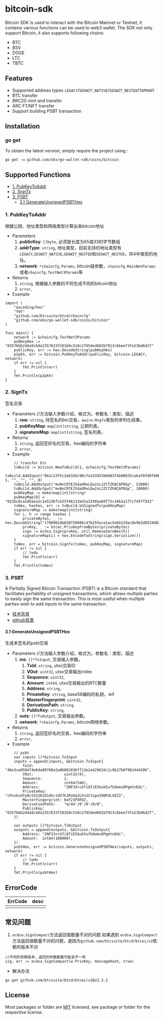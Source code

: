 # bitcoin-sdk
Bitcoin SDK is used to interact with the Bitcoin Mainnet or Testnet, it contains various functions can be used to web3 wallet.
The SDK not only support Bitcoin, it also supports following chains:

- BTC
- BSV
- DOGE
- LTC
- TBTC

## Features

* Supported address types `LEGACY`/`SEGWIT_NATIVE`/`SEGWIT_NESTED`/`TAPROOT` 
* BTC transfer
* BRC20 mint and transfer
* ARC FT/NFT transfer
* Support building PSBT transaction

## Installation

### go get

To obtain the latest version, simply require the project using :

```shell
go get -u github.com/okx/go-wallet-sdk/coins/bitcoin
```

## Supported Functions

* [1. PubKeyToAddr](#1-PubKeyToAddr)
* [2. SignTx](#2-SignTx)
* [3. PSBT](#3-PSBT)
  * [3.1 GenerateUnsignedPSBTHex](#31-GenerateUnsignedPSBTHex)

### 1. PubKeyToAddr
根据公钥、地址类型和网络类型计算出来bitcoin地址
* Parameters
    1. **publicKey**: `[]byte`, 必须是长度为65或33的字节数组
    2. **addrType**: `string`,  地址类型，目前支持的地址类型有`LEGACY`,`SEGWIT_NATIVE`,`SEGWIT_NESTED`和`SEGWIT_NESTED`，共4中类型的地址。
    3. **network**: `*chaincfg.Params`, bitcoin链参数，`chaincfg.MainNetParams`或者`chaincfg.TestNet3Params`等
* Returns
    1. `string`,  根据输入参数的不同生成不同的bitcoin地址
    2. `error`, 
* Example
```golang
import (
    "encoding/hex"
    "fmt"
    "github.com/btcsuite/btcd/chaincfg"
    "github.com/okx/go-wallet-sdk/coins/bitcoin"
)

func main() {
    network := &chaincfg.TestNet3Params
    pubKeyHex := "0357bbb2d4a9cb8a2357633f201b9c518c2795ded682b7913c6beef3fe23bd6d2f"
    publicKey, err := hex.DecodeString(pubKeyHex)
    p2pkh, err := bitcoin.PubKeyToAddr(publicKey, bitcoin.LEGACY, network)
    if err != nil {
        fmt.Println(err)
    }
    fmt.Println(p2pkh)
}
```


### 2. SignTx
签名交易
* Parameters //方法输入参数介绍，格式为，参数名：类型，描述
    1. **raw**: `string`, 待签名的btc交易，`&wire.MsgTx`类型的序列化结果。
    2. **pubKeyMap**: `map[int]string`,  公钥列表。
    3. **signatureMap**: `map[int]string`, 签名列表。
* Returns
    1. `string`,  返回签好名的交易，hex编码的字符串
    2. `error`,
* Example
```golang
	// transfer btc
	txBuild := bitcoin.NewTxBuild(1, &chaincfg.TestNet3Params)
	txBuild.AddInput("0b2c23f5c2e6326c90cfa1d3925b0d83f4b08035ca6af8fd8f606385dfbc5822", 1, "", "", "", 0)
	txBuild.AddOutput("mvNnCR7EJS4aUReLEw2sL2ZtTZh8CAP8Gp", 53000)
	txBuild.AddOutput("mvNnCR7EJS4aUReLEw2sL2ZtTZh8CAP8Gp", 10000)
	pubKeyMap := make(map[int]string)
	pubKeyMap[0] = "022bc0ca1d6aea1c1e523bfcb33f46131bd1a3240aa04f71c34b1a177cfd5ff933"
	txHex, hashes, err := txBuild.UnSignedTx(pubKeyMap)
	signatureMap := make(map[int]string)
	for i, h := range hashes {
		privateBytes, _ := hex.DecodeString("1790962db820729606cd7b255ace1ac5ebb129ac8e9b2d8534d022194ab25b37")
		prvKey, _ := btcec.PrivKeyFromBytes(privateBytes)
		sign := ecdsa.Sign(prvKey, util.RemoveZeroHex(h))
		signatureMap[i] = hex.EncodeToString(sign.Serialize())
	}
	txHex, err = bitcoin.SignTx(txHex, pubKeyMap, signatureMap)
	if err != nil {
		// todo
		fmt.Println(err)
	}
	fmt.Println(txHex)
```

### 3. PSBT

A Partially Signed Bitcoin Transaction (PSBT) is a Bitcoin standard that facilitates portability of unsigned transactions, which allows multiple parties to easily sign the same transaction. This is most useful when multiple parties wish to add inputs to the same transaction.

* [技术背景](https://bitcoinops.org/en/topics/psbt/)
* [github资源](https://github.com/bitcoin/bitcoin/blob/master/doc/psbt.md)

#### 3.1 GenerateUnsignedPSBTHex
生成未签名的psbt交易

* Parameters //方法输入参数介绍，格式为，参数名：类型，描述
    1. **ins**: `[]*TxInput`,  交易输入参数。
        1. **TxId**: `string`, utxo交易ID
        2. **VOut**: `uint32`, utxo交易输出index
        3. **Sequence**: `uint32`,
        4. **Amount**:    `int64`, utxo交易输出的BTC数量
        5. **Address**:  `string`, 
        6. **PrivateKey**: `string`, base58编码的私钥，wif
        7. **MasterFingerprint**: `uint32`,
        8. **DerivationPath**:   `string`,
        9. **PublicKey**: `string`,
    2. **outs**: `[]*TxOutput`,  交易输出参数。
    3. **network**: `*chaincfg.Params`, bitcoin网络参数。
* Returns
    1. `string`,  返回签好名的交易，hex编码的字符串
    2. `error`,
* Example
```golang
	// psbt
	var inputs []*bitcoin.TxInput
	inputs = append(inputs, &bitcoin.TxInput{
		TxId:              "46e3ce050474e6da80760a2a0b062836ff13e2a42962dc1c9b17b8f962444206",
		VOut:              uint32(0),
		Sequence:          1,
		Amount:            int64(546),
		Address:           "2NF33rckfiQTiE5Guk5ufUdwms8PgmtnEdc",
		PrivateKey:        "cPnvkvUYyHcSSS26iD1dkrJdV7k1RoUqJLhn3CYxpo398PdLVE22",
		MasterFingerprint: 0xF23F9FD2,
		DerivationPath:    "m/44'/0'/0'/0/0",
		PublicKey:         "0357bbb2d4a9cb8a2357633f201b9c518c2795ded682b7913c6beef3fe23bd6d2f",
	})

	var outputs []*bitcoin.TxOutput
	outputs = append(outputs, &bitcoin.TxOutput{
		Address: "2NF33rckfiQTiE5Guk5ufUdwms8PgmtnEdc",
		Amount:  int64(100000),
	})
	psbtHex, err := bitcoin.GenerateUnsignedPSBTHex(inputs, outputs, network)
	if err != nil {
		// todo
		fmt.Println(err)
	}
	fmt.Println(psbtHex)
```

## ErrorCode

| ErrCode | desc |
| :--- | :--- |
|||

## 常见问题

1. `ecdsa.SignCompact`方法返回值数量不对的问题
如果遇到 `ecdsa.SignCompact`方法返回值数量不对的问题，是因为`github.com/btcsuite/btcd/btcec/v2`依赖的版本不对
```golang
//不同的依赖版本，返回的参数数量可能会不一样
sig, err := ecdsa.SignCompact(w.PrivKey, messageHash, true)
```

* 解决办法
```shell
go get github.com/btcsuite/btcd/btcec/v2@v2.3.2
```


## License
Most packages or folder are [MIT](<https://github.com/okx/go-wallet-sdk/blob/main/coins/bitcoin/LICENSE>) licensed, see package or folder for the respective license.

